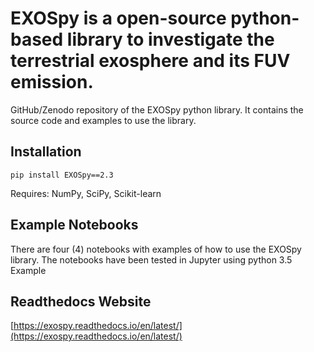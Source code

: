 # EXOSpy is a open-source python-based library to investigate the terrestrial exosphere and its FUV emission.

GitHub/Zenodo repository of the EXOSpy python library. It contains the source code and examples to use the library.

## Installation
```pip install EXOSpy==2.3 ```

Requires: NumPy, SciPy, Scikit-learn

## Example Notebooks

There are four (4) notebooks with examples of how to use the EXOSpy library. The notebooks have been tested in Jupyter using python 3.5 
Example


## Readthedocs Website

[https://exospy.readthedocs.io/en/latest/](https://exospy.readthedocs.io/en/latest/)

